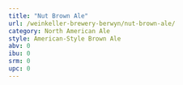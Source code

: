 ```yaml
---
title: "Nut Brown Ale"
url: /weinkeller-brewery-berwyn/nut-brown-ale/
category: North American Ale
style: American-Style Brown Ale
abv: 0
ibu: 0
srm: 0
upc: 0
---
```


